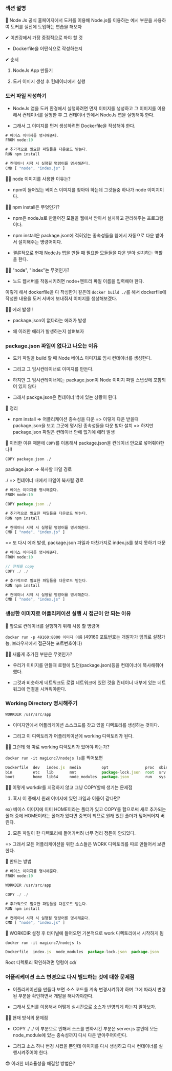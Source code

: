 ### 섹션 설명

📌 Node Js 공식 홈페이지에서 도커를 이용해 Node.js를 이용하는 예시 부분을 사용하여 도커를 실전에 도입하는 연습을 해보자

✔ 이번강에서 가장 중점적으로 봐야 할 것

-   Dockerfile을 어떤식으로 작성하는지

✔ 순서

1.  NodeJs App 만들기

2.  도커 이미지 생성 후 컨테이너에서 실행

### 도커 파일 작성하기

-   NodeJs 앱을 도커 환경에서 실행하려면 먼저 이미지를 생성하고 그 이미지를 이용해서 컨테이너를 실행한 후 그 컨테이너 안에서 NodeJs 앱을 실행해야 한다.

-   그래서 그 이미지를 먼저 생성하려면 Dockerfile을 작성해야 한다.

```js
# 베이스 이미지를 명시해준다.
FROM node:10

# 추가적으로 필요한 파일들을 다운로드 받는다.
RUN npm install

# 컨테이너 시작 시 실행될 명령어를 명시해준다.
CMD [ "node", "index.js" ]
```

🤷‍♀️ node 이미지를 사용한 이유는?

-   npm이 들어있는 베이스 이미지를 찾아야 하는데 그것들중 하나가 node 이미지이다.

🙋‍♀️ npm install은 무엇인가?

-   npm은 nodeJs로 만들어진 모듈을 웹에서 받아서 설치하고 관리해주는 프로그램이다.

-   npm install은 package.json에 적혀있는 종속성들을 웹에서 자동으로 다운 받아서 설치해주는 명령어이다.

-   결론적으로 현재 NodeJs 앱을 만들 때 필요한 모듈들을 다운 받아 설치하는 역할을 한다.

🙋‍♂️ "node", "index"는 무엇인가?

-   노드 웹서버를 작동시키려면 node+엔트리 파일 이름을 입력해야 한다.

이렇게 해서 dockerfile을 다 작성한거 같은데 `docker build ./`를 해서 dockerfile에 작성한 내용을 도커 서버에 보내줘서 이미지를 생성해보겠다.

🤦‍♂️ 에러 발생!!

-   package.json이 없다라는 에러가 발생

-   왜 이러한 에러가 발생하는지 살펴보자

### package.json 파일이 없다고 나오는 이유

- 도커 파일을 build 할 때 Node 베이스 이미지로 임시 컨테이너를 생성한다.

- 그리고 그 임시컨테이너로 이미지를 만든다.

-   하지만 그 임시컨테이너에는 package.json이 Node 이미지 파일 스냅샷에 포함되어 있지 않다

-   그래서 packge.json은 컨테이너 밖에 있는 상황이 된다.


📝 정리

-   npm install =>  어플리케이션 종속성을 다운 => 이렇게 다운 받을때 package.json을 보고 그곳에 명시된 종속성들을 다운 받아 설치 => 하지만 package.json 파일은 컨테이너 안에 없기에 에러 발생

📌 이러한 이유 때문에 `COPY`를 이용해서 package.json을 컨테이너 안으로 넣어줘야한다!!

`COPY package.json ./`

package.json => 복사할 파일 경로

./ => 컨테이너 내에서 파일이 복사될 경로

```js
# 베이스 이미지를 명시해준다.
FROM node:10

COPY package.json ./

# 추가적으로 필요한 파일들을 다운로드 받는다.
RUN npm install

# 컨테이너 시작 시 실행될 명령어를 명시해준다.
CMD [ "node", "index.js" ]
```

=> 또 다시 에러 발생, package.json 파일과 마찬가지로 index.js를 찾지 못하기 때문

```js
# 베이스 이미지를 명시해준다.
FROM node:10

// 전체를 copy
COPY ./ ./

# 추가적으로 필요한 파일들을 다운로드 받는다.
RUN npm install

# 컨테이너 시작 시 실행될 명령어를 명시해준다.
CMD [ "node", "index.js" ]
```

### 생성한 이미지로 어플리케이션 실행 시 접근이 안 되는 이유

📌 앞으로 컨테이너를 실행하기 위해 사용 할 명령어

`docker run -p 49160:8000 이미지 이름` (49160 포트번호는 개발자가 임의로 설정가능, 브라우저에서 접근하는 포트번호이다)

🙋‍♀️ 새롭게 추가된 부분은 무엇인가?

-   우리가 이미지를 만들때 로컬에 있던(package.json)등을 컨테이너에 복사해줘야 했다.

-   그것과 비슷하게 네트워크도 로컬 네트워크에 있던 것을 컨테이너 내부에 있는 네트워크에 연결을 시켜줘야한다.

### Working Directory 명시해주기

```js
WORKDIR /usr/src/app
```

-   이미지안에서 어플리케이션 소스코드를 갖고 있을 디렉토리를 생성하는 것이다.

-   그리고 이 디렉토리가 어플리케이션에 working 디렉토리가 된다.

🤷‍♂️ 그런데 왜 따로 working 디렉토리가 있어야 하는가?

`docker run -it magicnc7/nodejs ls`를 찍어보면

```js
Dockerfile  dev   index.js  media         opt                proc  sbin  tmp
bin         etc   lib       mnt           package-lock.json  root  srv   usr
boot        home  lib64     node_modules  package.json       run   sys   var
```

🤦‍♀️ 이렇게 workdir를 지정하지 않고 그냥 COPY할때 생기는 문제점

1. 혹시 이 중에서 원래 이미지에 있던 파일과 이름이 같다면?

ex) 베이스 이미지에 이미 HOME이라는 폴더가 있고 COPY를 함으로써 새로 추가되는 폴더 중에 HOME이라는 폴더가 있다면 중복이 되므로 원래 있던 폴더가 덮어씌어져 버린다.

2. 모든 파일이 한 디렉토리에 들어가버려 너무 정리 정돈이 안되있다.

=> 그래서 모든 어플리케이션을 위한 소스들은 WORK 디렉토리를 따로 만들어서 보관한다.

👊 만드는 방법

```js
# 베이스 이미지를 명시해준다.
FROM node:10

WORKDIR /usr/src/app

COPY ./ ./ 

# 추가적으로 필요한 파일들을 다운로드 받는다.
RUN npm install

# 컨테이너 시작 시 실행될 명령어를 명시해준다.
CMD [ "node", "index.js" ]
```

📌 WORKDIR 설정 후 터미널에 들어오면 기본적으로 work 디렉토리에서 시작하게 됨 

`docker run -it magicnc7/nodejs ls`

```js
Dockerfile  index.js  node_modules  package-lock.json  package.json
```

Root 디렉토리 확인하려면 
명령어 cd/

### 어플리케이션 소스 변경으로 다시 빌드하는 것에 대한 문제점

-   어플리케이션을 만들다 보면 소스 코드를 계속 변경시켜줘야 하며 그에 따라서 변경된 부분을 확인하면서 개발을 해나가야한다.

-   그래서 도커를 이용해서 어떻게 실시간으로 소스가 반영되게 하는지 알아보자.

🤦‍♂️ 현재 방식의 문제점

-   COPY ./ ./ 이 부분으로 인해서 소스를 변화시킨 부분은 server.js 뿐인데 모든 node_module에 있는 종속성까지 다시 다운 받아주어야한다.

-   그리고 소스 하나 변경 시켰을 뿐인데 이미지를 다시 생성하고 다시 컨테이너를 실행시켜주어야 한다.

😎 이러한 비효율성을 해결할 방법은?

